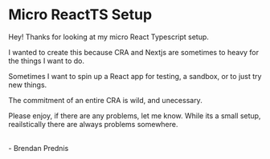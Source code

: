 <h1>Micro ReactTS Setup</h1>

<p>Hey! Thanks for looking at my micro React Typescript setup.</p>
<p>I wanted to create this because CRA and Nextjs are sometimes to heavy for the things I want to do.</p>
<p>Sometimes I want to spin up a React app for testing, a sandbox, or to just try new things.</p>
<p>The commitment of an entire CRA is wild, and unecessary.</p>
<p>Please enjoy, if there are any problems, let me know. While its a small setup, reailstically there are always
    problems somewhere.</p>
<br>
<h>- Brendan Prednis</h>
